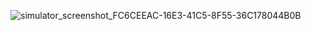 ![simulator_screenshot_FC6CEEAC-16E3-41C5-8F55-36C178044B0B](https://github.com/user-attachments/assets/8d4ffe20-d4bf-43b9-9a81-b3257778b43a)
